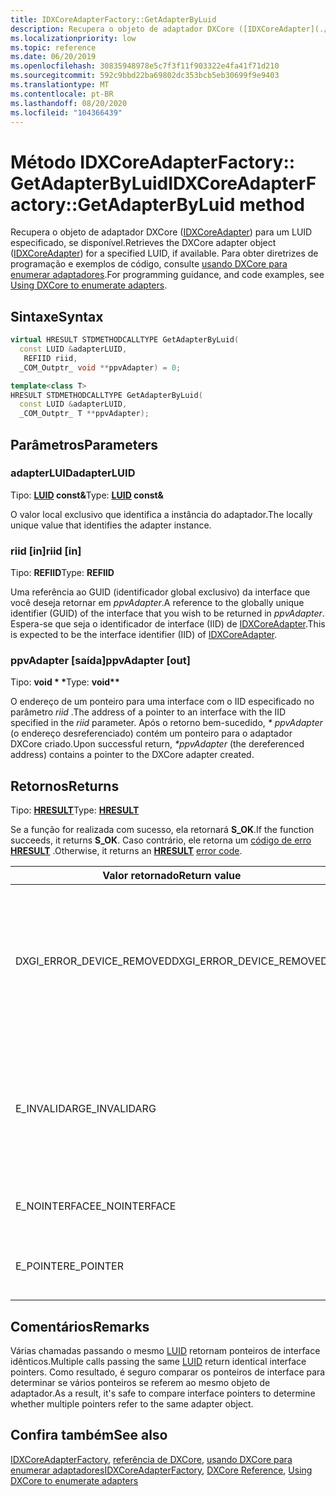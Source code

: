 ```yaml
---
title: IDXCoreAdapterFactory::GetAdapterByLuid
description: Recupera o objeto de adaptador DXCore ([IDXCoreAdapter](./nn-dxcore_interface-idxcoreadapter.md)) para um LUID especificado, se disponível.
ms.localizationpriority: low
ms.topic: reference
ms.date: 06/20/2019
ms.openlocfilehash: 30835948978e5c7f3f11f903322e4fa41f71d210
ms.sourcegitcommit: 592c9bbd22ba69802dc353bcb5eb30699f9e9403
ms.translationtype: MT
ms.contentlocale: pt-BR
ms.lasthandoff: 08/20/2020
ms.locfileid: "104366439"
---
```

# <a name="idxcoreadapterfactorygetadapterbyluid-method"></a><span data-ttu-id="2bf1d-103">Método IDXCoreAdapterFactory:: GetAdapterByLuid</span><span class="sxs-lookup"><span data-stu-id="2bf1d-103">IDXCoreAdapterFactory::GetAdapterByLuid method</span></span>

<span data-ttu-id="2bf1d-104">Recupera o objeto de adaptador DXCore ([IDXCoreAdapter](./nn-dxcore_interface-idxcoreadapter.md)) para um LUID especificado, se disponível.</span><span class="sxs-lookup"><span data-stu-id="2bf1d-104">Retrieves the DXCore adapter object ([IDXCoreAdapter](./nn-dxcore_interface-idxcoreadapter.md)) for a specified LUID, if available.</span></span> <span data-ttu-id="2bf1d-105">Para obter diretrizes de programação e exemplos de código, consulte [usando DXCore para enumerar adaptadores](../dxcore-enum-adapters.md).</span><span class="sxs-lookup"><span data-stu-id="2bf1d-105">For programming guidance, and code examples, see [Using DXCore to enumerate adapters](../dxcore-enum-adapters.md).</span></span>

## <a name="syntax"></a><span data-ttu-id="2bf1d-106">Sintaxe</span><span class="sxs-lookup"><span data-stu-id="2bf1d-106">Syntax</span></span>

```cpp
virtual HRESULT STDMETHODCALLTYPE GetAdapterByLuid( 
  const LUID &adapterLUID,
   REFIID riid,
  _COM_Outptr_ void **ppvAdapter) = 0;

template<class T>
HRESULT STDMETHODCALLTYPE GetAdapterByLuid( 
  const LUID &adapterLUID,
  _COM_Outptr_ T **ppvAdapter);
```

## <a name="parameters"></a><span data-ttu-id="2bf1d-107">Parâmetros</span><span class="sxs-lookup"><span data-stu-id="2bf1d-107">Parameters</span></span>

### <a name="adapterluid"></a><span data-ttu-id="2bf1d-108">adapterLUID</span><span class="sxs-lookup"><span data-stu-id="2bf1d-108">adapterLUID</span></span>

<span data-ttu-id="2bf1d-109">Tipo: **[LUID](/windows/win32/api/winnt/ns-winnt-luid) const\&**</span><span class="sxs-lookup"><span data-stu-id="2bf1d-109">Type: **[LUID](/windows/win32/api/winnt/ns-winnt-luid) const\&**</span></span>

<span data-ttu-id="2bf1d-110">O valor local exclusivo que identifica a instância do adaptador.</span><span class="sxs-lookup"><span data-stu-id="2bf1d-110">The locally unique value that identifies the adapter instance.</span></span>

### <a name="riid-in"></a><span data-ttu-id="2bf1d-111">riid [in]</span><span class="sxs-lookup"><span data-stu-id="2bf1d-111">riid [in]</span></span>

<span data-ttu-id="2bf1d-112">Tipo: **REFIID**</span><span class="sxs-lookup"><span data-stu-id="2bf1d-112">Type: **REFIID**</span></span>

<span data-ttu-id="2bf1d-113">Uma referência ao GUID (identificador global exclusivo) da interface que você deseja retornar em *ppvAdapter*.</span><span class="sxs-lookup"><span data-stu-id="2bf1d-113">A reference to the globally unique identifier (GUID) of the interface that you wish to be returned in *ppvAdapter*.</span></span> <span data-ttu-id="2bf1d-114">Espera-se que seja o identificador de interface (IID) de [IDXCoreAdapter](./nn-dxcore_interface-idxcoreadapter.md).</span><span class="sxs-lookup"><span data-stu-id="2bf1d-114">This is expected to be the interface identifier (IID) of [IDXCoreAdapter](./nn-dxcore_interface-idxcoreadapter.md).</span></span>

### <a name="ppvadapter-out"></a><span data-ttu-id="2bf1d-115">ppvAdapter [saída]</span><span class="sxs-lookup"><span data-stu-id="2bf1d-115">ppvAdapter [out]</span></span>

<span data-ttu-id="2bf1d-116">Tipo: **void \* \***</span><span class="sxs-lookup"><span data-stu-id="2bf1d-116">Type: **void\*\***</span></span>

<span data-ttu-id="2bf1d-117">O endereço de um ponteiro para uma interface com o IID especificado no parâmetro *riid* .</span><span class="sxs-lookup"><span data-stu-id="2bf1d-117">The address of a pointer to an interface with the IID specified in the *riid* parameter.</span></span> <span data-ttu-id="2bf1d-118">Após o retorno bem-sucedido, *\* ppvAdapter* (o endereço desreferenciado) contém um ponteiro para o adaptador DXCore criado.</span><span class="sxs-lookup"><span data-stu-id="2bf1d-118">Upon successful return, *\*ppvAdapter* (the dereferenced address) contains a pointer to the DXCore adapter created.</span></span>

## <a name="returns"></a><span data-ttu-id="2bf1d-119">Retornos</span><span class="sxs-lookup"><span data-stu-id="2bf1d-119">Returns</span></span>

<span data-ttu-id="2bf1d-120">Tipo: **[HRESULT](../../com/structure-of-com-error-codes.md)**</span><span class="sxs-lookup"><span data-stu-id="2bf1d-120">Type: **[HRESULT](../../com/structure-of-com-error-codes.md)**</span></span>

<span data-ttu-id="2bf1d-121">Se a função for realizada com sucesso, ela retornará **S_OK**.</span><span class="sxs-lookup"><span data-stu-id="2bf1d-121">If the function succeeds, it returns **S_OK**.</span></span> <span data-ttu-id="2bf1d-122">Caso contrário, ele retorna um [código de erro](../../com/com-error-codes-10.md) [**HRESULT**](../../com/structure-of-com-error-codes.md) .</span><span class="sxs-lookup"><span data-stu-id="2bf1d-122">Otherwise, it returns an [**HRESULT**](../../com/structure-of-com-error-codes.md) [error code](../../com/com-error-codes-10.md).</span></span>

|<span data-ttu-id="2bf1d-123">Valor retornado</span><span class="sxs-lookup"><span data-stu-id="2bf1d-123">Return value</span></span>|<span data-ttu-id="2bf1d-124">Descrição</span><span class="sxs-lookup"><span data-stu-id="2bf1d-124">Description</span></span>|
|-|-|
|<span data-ttu-id="2bf1d-125">DXGI_ERROR_DEVICE_REMOVED</span><span class="sxs-lookup"><span data-stu-id="2bf1d-125">DXGI_ERROR_DEVICE_REMOVED</span></span>|<span data-ttu-id="2bf1d-126">O LUID de adaptador passado em *adapterLUID* é reconhecido, mas o adaptador não está mais em um estado válido.</span><span class="sxs-lookup"><span data-stu-id="2bf1d-126">The adapter LUID passed in *adapterLUID* is recognized, but the adapter is no longer in a valid state.</span></span>|
|<span data-ttu-id="2bf1d-127">E_INVALIDARG</span><span class="sxs-lookup"><span data-stu-id="2bf1d-127">E_INVALIDARG</span></span>|<span data-ttu-id="2bf1d-128">Não há tal LUID de adaptador, pois o valor passado em *adapterLUID* está disponível por meio de DXCore.</span><span class="sxs-lookup"><span data-stu-id="2bf1d-128">No such adapter LUID as the value passed in *adapterLUID* is available through DXCore.</span></span>|
|<span data-ttu-id="2bf1d-129">E_NOINTERFACE</span><span class="sxs-lookup"><span data-stu-id="2bf1d-129">E_NOINTERFACE</span></span>|<span data-ttu-id="2bf1d-130">Um valor inválido foi fornecido para *riid*.</span><span class="sxs-lookup"><span data-stu-id="2bf1d-130">An invalid value was provided for *riid*.</span></span>|
|<span data-ttu-id="2bf1d-131">E_POINTER</span><span class="sxs-lookup"><span data-stu-id="2bf1d-131">E_POINTER</span></span>|<span data-ttu-id="2bf1d-132">`nullptr` foi fornecido para *ppvAdapter*.</span><span class="sxs-lookup"><span data-stu-id="2bf1d-132">`nullptr` was provided for *ppvAdapter*.</span></span>|

## <a name="remarks"></a><span data-ttu-id="2bf1d-133">Comentários</span><span class="sxs-lookup"><span data-stu-id="2bf1d-133">Remarks</span></span>

<span data-ttu-id="2bf1d-134">Várias chamadas passando o mesmo [LUID](/windows/win32/api/winnt/ns-winnt-luid) retornam ponteiros de interface idênticos.</span><span class="sxs-lookup"><span data-stu-id="2bf1d-134">Multiple calls passing the same [LUID](/windows/win32/api/winnt/ns-winnt-luid) return identical interface pointers.</span></span> <span data-ttu-id="2bf1d-135">Como resultado, é seguro comparar os ponteiros de interface para determinar se vários ponteiros se referem ao mesmo objeto de adaptador.</span><span class="sxs-lookup"><span data-stu-id="2bf1d-135">As a result, it's safe to compare interface pointers to determine whether multiple pointers refer to the same adapter object.</span></span>

## <a name="see-also"></a><span data-ttu-id="2bf1d-136">Confira também</span><span class="sxs-lookup"><span data-stu-id="2bf1d-136">See also</span></span>

<span data-ttu-id="2bf1d-137">[IDXCoreAdapterFactory](./nn-dxcore_interface-idxcoreadapterfactory.md), [referência de DXCore](../dxcore-reference.md), [usando DXCore para enumerar adaptadores](../dxcore-enum-adapters.md)</span><span class="sxs-lookup"><span data-stu-id="2bf1d-137">[IDXCoreAdapterFactory](./nn-dxcore_interface-idxcoreadapterfactory.md), [DXCore Reference](../dxcore-reference.md), [Using DXCore to enumerate adapters](../dxcore-enum-adapters.md)</span></span>